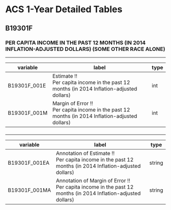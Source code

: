 # ACS 1-Year Detailed Tables

## B19301F

### PER CAPITA INCOME IN THE PAST 12 MONTHS (IN 2014 INFLATION-ADJUSTED DOLLARS) (SOME OTHER RACE ALONE)

___

| variable | label | type |
| ----- | ----- | ----- |
| B19301F_001E | Estimate !!<br>Per capita income in the past 12 months (in 2014 Inflation-adjusted dollars) | int |
| B19301F_001M | Margin of Error !!<br>Per capita income in the past 12 months (in 2014 Inflation-adjusted dollars) | int |
### 

___

| variable | label | type |
| ----- | ----- | ----- |
| B19301F_001EA | Annotation of Estimate !!<br>Per capita income in the past 12 months (in 2014 Inflation-adjusted dollars) | string |
| B19301F_001MA | Annotation of Margin of Error !!<br>Per capita income in the past 12 months (in 2014 Inflation-adjusted dollars) | string |

